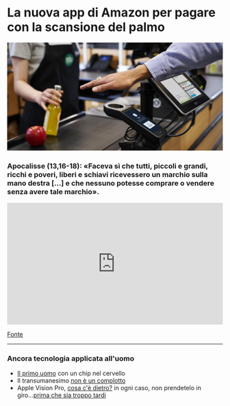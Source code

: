 # La nuova app di Amazon per pagare con la scansione del palmo

![Amazon permette di pagare attraverso la scansione del palmo](/img/amazon-paga-palmo.jpeg)

### Apocalisse (13,16-18): «Faceva sì che tutti, piccoli e grandi, ricchi e poveri, liberi e schiavi ricevessero un marchio sulla mano destra [...] e che nessuno potesse comprare o vendere senza avere tale marchio».

 <div style="position: relative; padding-bottom: 56.25%; height: 0; overflow: hidden;">
  <iframe src="https://www.youtube.com/embed/VNcZaPlKyTA" 
          style="position: absolute; top: 0; left: 0; width: 100%; height: 100%;" 
          frameborder="0" 
          allowfullscreen></iframe>
</div>

[Fonte](https://www.aboutamazon.com/news/retail/amazon-one-app)

---

### Ancora tecnologia applicata all'uomo
- [Il primo uomo](/articles/2024-01-31-primo-uomo-chip-cervello.html) con un chip nel cervello
- Il transumanesimo [non è un complotto](/articles/2023-04-25-transumanesimo-altro-che-complotto.html)
- Apple Vision Pro, [cosa c'è dietro?](/articles/2023-06-06-behind-the-apple-vision-pro.html) in ogni caso, non prendetelo in giro...[prima che sia troppo tardi](/articles/2023-06-06-non-prendete-in-giro-apple-vision-pro.html)